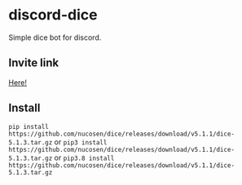 # discord-dice

Simple dice bot for discord.

## Invite link

[Here!](https://discord.com/api/oauth2/authorize?client_id=855433313061044224&permissions=243806891072&scope=bot%20applications.commands)

## Install

`pip install https://github.com/nucosen/dice/releases/download/v5.1.1/dice-5.1.3.tar.gz`
or
`pip3 install https://github.com/nucosen/dice/releases/download/v5.1.1/dice-5.1.3.tar.gz`
or
`pip3.8 install https://github.com/nucosen/dice/releases/download/v5.1.1/dice-5.1.3.tar.gz`
